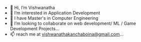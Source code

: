 - 👋 Hi, I’m Vishwanatha
- 👀 I’m interested in Application Development
- 🌱 I have Master's in Computer Engineering 
- 💞️ I’m looking to collaborate on web development/ ML / Game Development Projects...
- 📫 reach me at vishwanathakanchaboina@gmail.com...

<!---
Vishukk1503/Vishukk1503 is a ✨ special ✨ repository because its `README.md` (this file) appears on your GitHub profile.
You can click the Preview link to take a look at your changes.
--->
